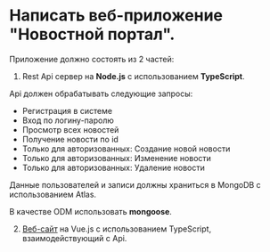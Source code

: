 # Написать веб-приложение "Новостной портал".

Приложение должно состоять из 2 частей:


1. Rest Api сервер на **Node.js** с использованием **TypeScript**.

Api должен обрабатывать следующие запросы:

- Регистрация в системе
- Вход по логину-паролю
- Просмотр всех новостей
- Получение новости по id
- Только для авторизованных: Создание новой новости
- Только для авторизованных: Изменение новости
- Только для авторизованных: Удаление новости

Данные пользователей и записи должны храниться в MongoDB с использованием Atlas. 

В качестве ODM использовать **mongoose**.

2. [Веб-сайт](https://github.com/1mpuser/tz-news-agregator-client) на Vue.js с использованием TypeScript, взаимодействующий с Api.
